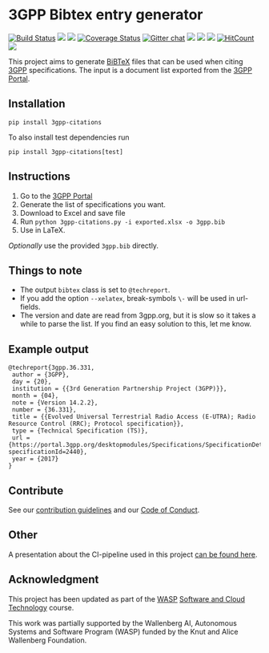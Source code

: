 # 3GPP Bibtex entry generator

[![Build Status](https://travis-ci.org/martisak/3gpp-citations.svg?branch=master)](https://travis-ci.org/martisak/3gpp-citations) ![](https://img.shields.io/github/issues-raw/martisak/3gpp-citations.svg?style=flat) ![](https://img.shields.io/github/license/martisak/3gpp-citations.svg?style=flat) [![Coverage Status](https://coveralls.io/repos/github/martisak/3gpp-citations/badge.svg?branch=master)](https://coveralls.io/github/martisak/3gpp-citations?branch=master) [![Gitter chat](https://badges.gitter.im/martisak/3gpp-citations.png)](https://gitter.im/3gpp-citations/community "Gitter chat") [![](https://img.shields.io/pypi/v/3gpp-citations.svg?style=flat)](https://pypi.org/project/3gpp-citations/) ![](https://img.shields.io/pypi/dd/3gpp-citations.svg?style=flat) ![](https://img.shields.io/pypi/pyversions/3gpp-citations.svg?style=flat) [![HitCount](http://hits.dwyl.io/martisak/3gpp-citations.svg)](http://hits.dwyl.io/martisak/3gpp-citations) ![](https://img.shields.io/codeclimate/maintainability/martisak/3gpp-citations.svg?style=flat)

This project aims to generate [BiBTeX](http://www.bibtex.org/) files that
can be used when citing [3GPP](3gpp.org) specifications. The input is a
document list exported from the [3GPP Portal](https://portal.3gpp.org/).

## Installation

`pip install 3gpp-citations`

To also install test dependencies run

`pip install 3gpp-citations[test]`

## Instructions

1. Go to the [3GPP Portal](https://portal.3gpp.org/#55936-specifications)
1. Generate the list of specifications you want.
1. Download to Excel and save file
1. Run `python 3gpp-citations.py -i exported.xlsx -o 3gpp.bib`
1. Use in LaTeX.

*Optionally* use the provided `3gpp.bib` directly.

## Things to note

* The output `bibtex` class is set to `@techreport`.
* If you add the option `--xelatex`, break-symbols `\-` will be used in url-fields.
* The version and date are read from 3gpp.org, but it is slow so it takes a while to parse the list. If you find an easy solution to this, let me know.

## Example output

~~~
@techreport{3gpp.36.331,
 author = {3GPP},
 day = {20},
 institution = {{3rd Generation Partnership Project (3GPP)}},
 month = {04},
 note = {Version 14.2.2},
 number = {36.331},
 title = {{Evolved Universal Terrestrial Radio Access (E-UTRA); Radio Resource Control (RRC); Protocol specification}},
 type = {Technical Specification (TS)},
 url = {https://portal.3gpp.org/desktopmodules/Specifications/SpecificationDetails.aspx?specificationId=2440},
 year = {2017}
}
~~~

## Contribute

See our [contribution guidelines](CONTRIBUTING.md) and our [Code of Conduct](CODE_OF_CONDUCT.md).

## Other

A presentation about the CI-pipeline used in this project [can be found here](https://martisak.gitlab.io/wasp_sw_course_testing/).

## Acknowledgment

This project has been updated as part of the [WASP](http://wasp-sweden.org)
[Software and Cloud Technology](http://wasp-sweden.org/graduate-school/courses/software-and-cloud-technology-spring-2019/) course.

This work was partially supported by the Wallenberg AI, Autonomous Systems and
Software Program (WASP) funded by the Knut and Alice Wallenberg Foundation.

